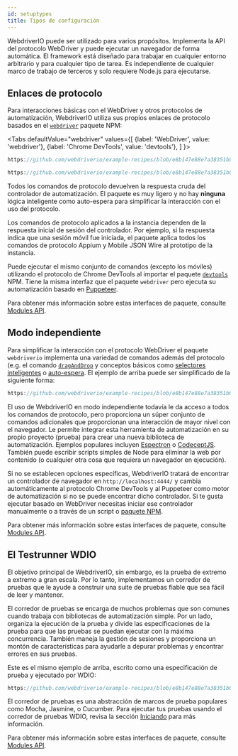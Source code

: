 ```yaml
---
id: setuptypes
title: Tipos de configuración
---
```


WebdriverIO puede ser utilizado para varios propósitos. Implementa la API del protocolo WebDriver y puede ejecutar un navegador de forma automática. El framework está diseñado para trabajar en cualquier entorno arbitrario y para cualquier tipo de tarea. Es independiente de cualquier marco de trabajo de terceros y solo requiere Node.js para ejecutarse.

## Enlaces de protocolo

Para interacciones básicas con el WebDriver y otros protocolos de automatización, WebdriverIO utiliza sus propios enlaces de protocolo basados en el [`webdriver`](https://www.npmjs.com/package/webdriver) paquete NPM:

<Tabs
  defaultValue="webdriver"
  values={[
    {label: 'WebDriver', value: 'webdriver'},
 {label: 'Chrome DevTools', value: 'devtools'},
 ]
}>
<TabItem value="webdriver">

```js reference useHTTPS
https://github.com/webdriverio/example-recipes/blob/e8b147e88e7a38351b0918b4f7efbd9ae292201d/setup/webdriver.js#L5-L20
```

</TabItem>
<TabItem value="devtools">

```js reference useHTTPS
https://github.com/webdriverio/example-recipes/blob/e8b147e88e7a38351b0918b4f7efbd9ae292201d/setup/devtools.js#L2-L17
```

</TabItem>
</Tabs>

Todos los comandos de protocolo [](api/webdriver) devuelven la respuesta cruda del controlador de automatización. El paquete es muy ligero y no hay __ninguna__ lógica inteligente como auto-espera para simplificar la interacción con el uso del protocolo.

Los comandos de protocolo aplicados a la instancia dependen de la respuesta inicial de sesión del controlador. Por ejemplo, si la respuesta indica que una sesión móvil fue iniciada, el paquete aplica todos los comandos de protocolo Appium y Mobile JSON Wire al prototipo de la instancia.

Puede ejecutar el mismo conjunto de comandos (excepto los móviles) utilizando el protocolo de Chrome DevTools al importar el paquete [`devtools`](https://www.npmjs.com/package/devtools) NPM. Tiene la misma interfaz que el paquete `webdriver` pero ejecuta su automatización basado en [Puppeteer](https://pptr.dev/).

Para obtener más información sobre estas interfaces de paquete, consulte [Modules API](/docs/api/modules).

## Modo independiente

Para simplificar la interacción con el protocolo WebDriver el paquete `webdriverio` implementa una variedad de comandos además del protocolo (e.g. el comando [`dragAndDrop`](api/element/dragAndDrop) y conceptos básicos como [selectores inteligentes](selectors) o [auto-espera](autowait). El ejemplo de arriba puede ser simplificado de la siguiente forma:

```js reference useHTTPS
https://github.com/webdriverio/example-recipes/blob/e8b147e88e7a38351b0918b4f7efbd9ae292201d/setup/standalone.js#L2-L19
```

El uso de WebdriverIO en modo independiente todavía le da acceso a todos los comandos de protocolo, pero proporciona un súper conjunto de comandos adicionales que proporcionan una interacción de mayor nivel con el navegador. Le permite integrar esta herramienta de automatización en su propio proyecto (prueba) para crear una nueva biblioteca de automatización. Ejemplos populares incluyen [Espectron](https://www.electronjs.org/spectron) o [CodeceptJS](http://codecept.io). También puede escribir scripts simples de Node para eliminar la web por contenido (o cualquier otra cosa que requiera un navegador en ejecución).

Si no se establecen opciones específicas, WebdriverIO tratará de encontrar un controlador de navegador en `http://localhost:4444/` y cambia automáticamente al protocolo Chrome DevTools y al Puppeteer como motor de automatización si no se puede encontrar dicho controlador. Si te gusta ejecutar basado en WebDriver necesitas iniciar ese controlador manualmente o a través de un script o [paquete NPM](https://www.npmjs.com/package/chromedriver).

Para obtener más información sobre estas interfaces de paquete, consulte [Modules API](/docs/api/modules).

## El Testrunner WDIO

El objetivo principal de WebdriverIO, sin embargo, es la prueba de extremo a extremo a gran escala. Por lo tanto, implementamos un corredor de pruebas que le ayude a construir una suite de pruebas fiable que sea fácil de leer y mantener.

El corredor de pruebas se encarga de muchos problemas que son comunes cuando trabaja con bibliotecas de automatización simple. Por un lado, organiza la ejecución de la prueba y divide las especificaciones de la prueba para que las pruebas se puedan ejecutar con la máxima concurrencia. También maneja la gestión de sesiones y proporciona un montón de características para ayudarle a depurar problemas y encontrar errores en sus pruebas.

Este es el mismo ejemplo de arriba, escrito como una especificación de prueba y ejecutado por WDIO:

```js reference useHTTPS
https://github.com/webdriverio/example-recipes/blob/e8b147e88e7a38351b0918b4f7efbd9ae292201d/setup/testrunner.js
```

El corredor de pruebas es una abstracción de marcos de prueba populares como Mocha, Jasmine, o Cucumber. Para ejecutar tus pruebas usando el corredor de pruebas WDIO, revisa la sección [Iniciando](gettingstarted) para más información.

Para obtener más información sobre estas interfaces de paquete, consulte [Modules API](/docs/api/modules).
